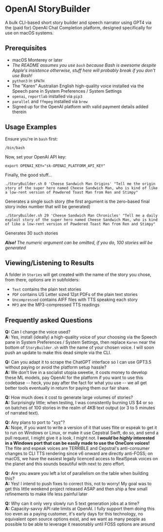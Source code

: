 OpenAI StoryBuilder
===================

A bulk CLI-based short story builder and speech narrator using GPT4 via the (paid for) OpenAI Chat Completion platform, designed specifically for use on macOS systems.

Prerequisites
-------------

* macOS Monterey or later
* *The README assumes you use `bash` because Bash is awesome despite Apple's insistence otherwise, stuff here will probably break if you don't use Bash!*
* `python3` in `$PATH`
* The "Karen" Australian English high-quality voice installed via the Speech pane in System Preferences / System Settings
* `openai`, `reportlab` installed via `pip3`
* `parallel` and `ffmpeg` installed via `brew`
* Signed up for the OpenAI platform with valid payment details added therein

Usage Examples
--------------

Ensure you're in `bash` first:
```
/bin/bash
```

Now, set your OpenAI API key:
```
export OPENAI_KEY="sk-OPENAI_PLATFORM_API_KEY"
```

Finally, the good stuff...

```
./StoryBuilder.sh 0 'Cheese Sandwich Man Origins' "Tell me the origin story of the super hero named Cheese Sandwich Man, who is kind of like a low-rent version of Powdered Toast Man from Ren and Stimpy"
```
Generates a single such story (the first argument is the zero-based final story index number that will be generated)

```
./StoryBuilder.sh 29 'Cheese Sandwich Man Chronicles' "Tell me a daily exploit story of the super hero named Cheese Sandwich Man, who is kind of like a low-rent version of Powdered Toast Man from Ren and Stimpy"
```
Generates 30 such stories

***Also!**  The numeric argument can be omitted, if you do, 100 stories will be generated*

Viewing/Listening to Results
----------------------------

A folder in `Stories` will get created with the name of the story you chose, from there, options are in subfolders:

* `Text` contains the plain text stories
* `PDF` contains US Letter sized 12pt PDFs of the plain text stories
* `Uncompressed` contains AIFF files with TTS speaking each story
* `MP3` are the MP3-compressed TTS readings

Frequently asked Questions
--------------------------

**Q:** Can I change the voice used?  
**A:** Yes, install (ideally) a high-quality voice of your choosing via the Speech pane in System Preferences / System Settings, then replace `Karen` near the bottom of `StoryBuilder.sh` with the name of your chosen voice.  I will soon push an update to make this dead simple via the CLI.

**Q:** Can you adapt it to scrape the ChatGPT interface so I can use GPT3.5 without paying or avoid the platform setup hassle?  
**A:** We don't live in a socialist utopia sweetie, it costs money to develop these ML models, pay OpenAI for the platform if you want to use this codebase -- heck, you pay after the fact for what you use -- we all get better tools eventually in return for paying them our fair share.

**Q:** How much does it cost to generate large volumes of stories?  
**A:** Surprisingly little; when testing, I was consistently burning US $4 or so on batches of 100 stories in the realm of 4KB text output (or 3 to 5 minutes of narrated text).

**Q:** Any plans to port to "xyz"?  
**A:** Nope, if you want to write a version of it that uses flite or espeak to get it to run on Windows or Linux, or make it use Cepstral Swift, do so, and send a pull request, I might give it a look, I might not.  **I *would* be *highly* interested in a Windows port that can be easily made to use the OneCore voices!**  The flite and espeak voices are TERRIBLE and Cepstral's anti-consumer changes to CLI TTS rendering since v6 onward are directly anti-FOSS; on macOS, we have the easiest legally licenced access to RealSpeak voices on the planet and this sounds beautiful with next to zero effort.

**Q:** Are you aware you left a lot of parallelism on the table when building this?  
**A:** Yes!  I intend to push fixes to correct this, not to worry!  My goal was to get this little weekend project released ASAP and then ship a few small refinements to make life less painful later

**Q:** Why can it only very slowly run 5 text generation jobs at a time?  
**A:** Capacity-savvy API rate limits at OpenAI.  I fully support them doing this too even as a paying customer, it's early days for this technology, no equivalent open source options exist, and we want as many people as possible to be able to leverage it reasonably until FOSS options are around